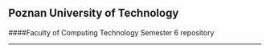 Poznan University of Technology
---------
####Faculty of Computing Technology
Semester 6 repository

---------
